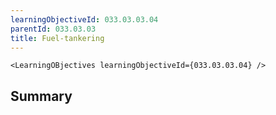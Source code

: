 ```yaml
---
learningObjectiveId: 033.03.03.04
parentId: 033.03.03
title: Fuel-tankering
---
```


```tsx eval
<LearningOBjectives learningObjectiveId={033.03.03.04} />
```

## Summary
